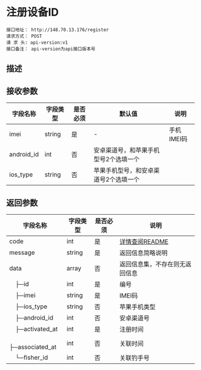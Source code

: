 # 注册设备ID
```
接口地址： http://148.70.13.176/register
请求方式： POST
请 求 头: api-version:v1 
接口备注： api-version为api接口版本号
```
## 描述

## 接收参数

| 字段名称 | 字段类型 | 是否必须 | 默认值 | 说明 |
|    -    |    -    |    -    |    -   |  -   |
| imei | string | 是 | - | 手机IMEI码 |
| android_id | int | 否 | 安卓渠道号，和苹果手机型号2个选填一个 |
| ios_type | string | 否 | 苹果手机型号，和安卓渠道号2个选填一个 |

## 返回参数

| 字段名称 | 字段类型 | 是否必须 | 说明 |
|    -    |    -    |    -    |   -   |
| code | int | 是 | [详情查阅README](https://github.com/waitforu/docs/blob/master/README.md) |
| message | string | 是 | 返回信息简略说明 |
| data | array | 否 | 返回信息集，不存在则无返回信息 |
|　├─id | int | 是 | 编号 |
|　├─imei | string | 是 | IMEI码 |
|　├─ios_type | string | 否 | 苹果手机类型 |
|　├─android_id | int | 否 | 安卓渠道号 |
|　├─activated_at | int | 是 | 注册时间 |
|　├─associated_at | int | 否 | 关联时间 |
|　└─fisher_id | int | 否 | 关联钓手号 |